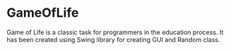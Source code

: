 # GameOfLife
Game of Life is a classic task for programmers in the education process.
It has been created using Swing library for creating GUI and  Random class.
